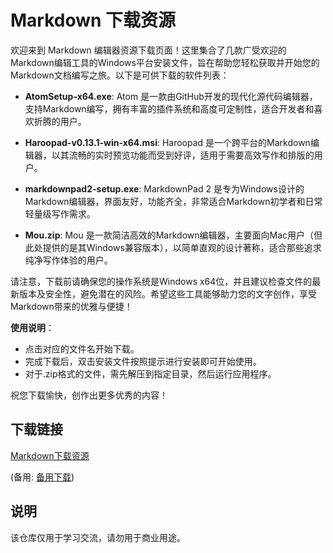 # Markdown 下载资源

欢迎来到 Markdown 编辑器资源下载页面！这里集合了几款广受欢迎的Markdown编辑工具的Windows平台安装文件，旨在帮助您轻松获取并开始您的Markdown文档编写之旅。以下是可供下载的软件列表：

- **AtomSetup-x64.exe**: Atom 是一款由GitHub开发的现代化源代码编辑器，支持Markdown编写，拥有丰富的插件系统和高度可定制性，适合开发者和喜欢折腾的用户。

- **Haroopad-v0.13.1-win-x64.msi**: Haroopad 是一个跨平台的Markdown编辑器，以其流畅的实时预览功能而受到好评，适用于需要高效写作和排版的用户。

- **markdownpad2-setup.exe**: MarkdownPad 2 是专为Windows设计的Markdown编辑器，界面友好，功能齐全，非常适合Markdown初学者和日常轻量级写作需求。

- **Mou.zip**: Mou 是一款简洁高效的Markdown编辑器，主要面向Mac用户（但此处提供的是其Windows兼容版本），以简单直观的设计著称，适合那些追求纯净写作体验的用户。

请注意，下载前请确保您的操作系统是Windows x64位，并且建议检查文件的最新版本及安全性，避免潜在的风险。希望这些工具能够助力您的文字创作，享受Markdown带来的优雅与便捷！

**使用说明**：
- 点击对应的文件名开始下载。
- 完成下载后，双击安装文件按照提示进行安装即可开始使用。
- 对于.zip格式的文件，需先解压到指定目录，然后运行应用程序。

祝您下载愉快，创作出更多优秀的内容！

## 下载链接
[Markdown下载资源](https://pan.quark.cn/s/0e0678674f60) 

(备用: [备用下载](https://pan.baidu.com/s/1mHfzXGB9p1eK-HKJDmRC_g?pwd=1234))

## 说明

该仓库仅用于学习交流，请勿用于商业用途。
